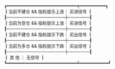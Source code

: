 ┏━━━━━━━━━━━━━━━━━━━━━━━━━━━┯━━━━━━━━━━┓  
┃当前不建仓 && 指标提示上涨｜ 买进信号 ┃  
┠───────────────────┼───────┨  
┃当前为空仓 && 指标提示上涨｜ 买进信号 ┃  
┠───────────────────┼───────┨  
┃当前不建仓 && 指标提示下跌｜ 买出信号 ┃  
┠───────────────────┼───────┨  
┃当前为多仓 && 指标提示下跌｜ 买出信号 ┃  
┠───────────────────┼───────┨  
┃       其         他     ｜  无信号  ┃  
┗━━━━━━━━━━━━━━━━━━━━━━━━━━━┷━━━━━━━━━━━┛  
